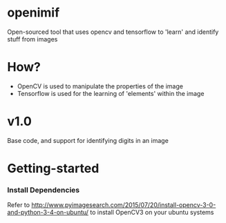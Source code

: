 # openimif
Open-sourced tool that uses opencv and tensorflow to 'learn' and identify stuff from images

# How?
- OpenCV is used to manipulate the properties of the image
- Tensorflow is used for the learning of 'elements' within the image

# v1.0
Base code, and support for identifying digits in an image

# Getting-started
### Install Dependencies
Refer to http://www.pyimagesearch.com/2015/07/20/install-opencv-3-0-and-python-3-4-on-ubuntu/ to install OpenCV3 on your ubuntu systems
